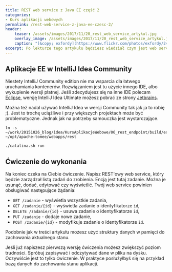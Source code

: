 ```yaml
---
title: REST web service z Java EE część 2
categories:
- Kurs aplikacji webowych
permalink: /rest-web-service-z-java-ee-czesc-2/
header:
    teaser: /assets/images/2017/11/20_rest_web_service_artykul.jpg
    overlay_image: /assets/images/2017/11/20_rest_web_service_artykul.jpg
    caption: "[&copy; exfordy](https://www.flickr.com/photos/exfordy/2486394359/sizes/l)"
excerpt: Po lekturze tego artykułu będziesz wiedział czym jest web service. Przeczytasz o tym czym jest REST. Dowiesz się dlaczego zdobył taką popularność. Zainstalujesz swój pierwszy kontener aplikacji. Artykuł na przykładzie pokaże Ci w jaki sposób możesz napisać swój web service z użyciem implementacji JAX-RS. Ćwiczenie do wykonania pomoże Ci zweryfikować zdobytą wiedzę w praktyce.
---
```


## Aplikacje EE w IntelliJ Idea Community

Niestety IntelliJ Community edition nie ma wsparcia dla łatwego uruchamiania kontenerów. Rozwiązaniem jest tu użycie innego IDE, albo wykupienie wersji płatnej. Jeśli zdecydujesz się na inne IDE polecam [Eclipse](https://www.eclipse.org/downloads/eclipse-packages/), wersję IntelliJ Idea Ultimate możesz pobrać ze strony [Jetbrains](https://www.jetbrains.com/idea/).

 Można też nadal używać IntelliJ Idea w wersji Community tak jak ja to robię ;). Jest to trochę uciążliwe i przy większych projektach może być problematyczne. Jednak jak na potrzeby samouczka jest wystarczające.

    ln -s  ~/work/20151026_blog/idea/KursAplikacjeWebowe/06_rest_endpoint/build/explodedWar/ ~/opt/apache-tomee/webapps/rest

    ./catalina.sh run

## Ćwiczenie do wykonania

Na koniec czeka na Ciebie ćwiczenie. Napisz REST'owy web service, który będzie zarządzał listą zadań do zrobienia. Encją jest tutaj zadanie. Można je usunąć, dodać, edytować czy wyświetlić. Twój web service powinien obsługiwać następujące żądania:

- `GET /zadanie` - wyświetla wszystkie zadania,
- `GET /zadanie/{id}` - wyświetla zadanie o identyfikatorze `id`,
- `DELETE /zadanie/{id}` - usuwa zadanie o identyfikatorze `id`,
- `PUT /zadanie` - dodaje nowe zadanie,
- `POST /zadanie/{id}` - modyfikuje zadanie o identyfikatorze `id`.

Podobnie jak w treści artykułu możesz użyć struktury danych w pamięci do zachowania aktualnego stanu.

Jeśli już napiszesz pierwszą wersję ćwiczenia możesz zwiększyć poziom trudności. Spróbuj zapisywać i odczytywać dane w pliku na dysku. Oczywiście jest to tylko ćwiczenie. W praktyce posłużyłbyś się na przykład bazą danych do zachowania stanu aplikacji.
